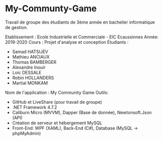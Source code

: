 # My-Communty-Game
Travail de groupe des étudiants de 3ème année en bachelier informatique de gestion.

Etablissement : Ecole Industrielle et Commerciale - EIC Ecaussinnes
Année: 2019-2020
Cours : Projet d'analyse et conception
Étudiants :
  - Samad HATSIJEV
  - Mathieu ANCIAUX
  - Thomas BAMBERGER
  - Alexandre Inouir
  - Loic DESSALE
  - Robin HOLLANDERS
  - Martial MONKAM
  
 Nom de l'application : My Community Game
 Outils:
  - GitHub et LiveShare (pour travail de groupe)
  - .NET Framework 4.7.2
  - Caliburn Micro (MVVM), Dapper (Base de donnée), Newtonsoft.Json (API)
  - Création de serveur et hébergement MySQL
  - Front-End: WPF (XAML), Back-End (C#), Database (MySQL -> phpMyAdmin)
